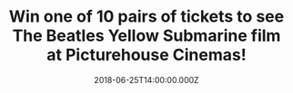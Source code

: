 ---
campaign-uuid: "c-9dd56d17-22e2-437b-8834-b4b872887ace"
type: "Preview"
category: "Tickets"
date: "2018-06-25T14:00:00.000Z"
end-date: "2018-07-02T23:59:00.000Z"
disable-form: false
is_promoted: false
has_entry_page: true
title: "Win one of 10 pairs of tickets to see The Beatles Yellow Submarine film at\
  \ Picturehouse Cinemas!"
competition-description: "<p>To celebrate the 50th Anniversary, screenings of The\
  \ Beatles Yellow Submarine sailing back into cinemas Sunday 8th July! we're giving\
  \ away 10 pairs of tickets to see the film at Picturehouse Cinemas to 10 lucky NME\
  \ AAA members to win!</p>\r\n<p>Wanna be there now? Click below to know how!</p>"
hero-header: "Win one of 10 pairs of tickets to see The Beatles Yellow Submarine film\
  \ at Picturehouse Cinemas!"
terms-confirmation: "N/A"
banner-img: "https://assets.expresslyapp.com/asset-79259f96-cd8c-4bb2-9739-edcc9f963266.jpg"
logo-left-href: "http://www.aaa.nme.com"
logo-left-image: "https://assets.expresslyapp.com/asset-81453d83-c568-4eb7-8b02-bd4872b8e26c.jpg"
logo-left-title: "NME AAA"
bg-image-hero: "https://assets.expresslyapp.com/asset-c2ef0034-e917-44a1-82db-c4b34b264380.jpg"
bg-image-first: "https://assets.expresslyapp.com/asset-c9649ea1-b7bf-4545-bfd9-e88a5e0d32ac.jpg"
bg-image-second: "https://assets.expresslyapp.com/asset-b468da48-e1f9-4e34-9a55-8bb3034c479a.jpg"
bg-image-third: "https://assets.expresslyapp.com/asset-f28d100b-63b5-4c15-9989-fba081689334.jpg"
section1-content: "<p>An icon of psychedelic pop culture, Yellow Submarine is a colourful\
  \ musical spectacle and an exhilaratingly joyful cinematic experience for all ages\
  \ – filled with visual invention, optical illusions, word play, and packed with\
  \ classic songs from The Beatles.</p>"
section2-content: "<p>This is the first time that the stunning restoration of this\
  \ groundbreaking animation arrives on the big screen looking and sounding better\
  \ than ever in glorious surround sound!</p>\r\n<p>From Lucy In The Sky With Diamonds\
  \ to Nowhere Man, and Eleanor Rigby to All You Need Is Love, Yellow Submarine features\
  \ some of the most-loved songs from the Beatles!</p>"
section3-content: "<p>If you don’t want to miss this amazing opportunity, NME AAA\
  \ has 10 pairs of tickets for YOU to attend the event at a Picturehouse Cinema of\
  \ your choice to the 6pm screening on Sunday 8th of July!</p>\r\n<p>Picturehouse\
  \ Central (London)\r\nPicturehouse Clapham (London)\r\nPicturehouse Crouch End (London)\r\
  \nPicturehouse East Dulwich (London) \r\nPicturehouse Notting Hill Gate (London)\r\
  \nPicturehouse Greenwich (London)\r\nPicturehouse Hackney (London) \r\nPicturehouse\
  \ Brixton, Ritzy (London)\r\nPicturehouse Bath\r\nPicturehouse Bradford\r\nPicturehouse\
  \ Brighton Duke Of York's\r\nPicturehouse Cambridge\r\nPicturehouse Cameo, Edinburgh\r\
  \nPicturehouse Exeter\r\nPicturehouse Henley\r\nPicturehouse Liverpool @ FACT\r\n\
  Picturehouse Norwich\r\nPicturehouse Oxford\r\nPicturehouse Southampton\r\nPicturehouse\
  \ Stratford East\r\nPicturehouse Stratford Upon Avon\r\nPicturehouse York</p>\r\n\
  <p>Enter the form below and you could be watching the The Beatles Yellow Submarine\
  \ on the big screen!</p>\r\n<p>Good luck</p>"
entry-title: "Win one of 10 pairs of tickets to see The Beatles Yellow Submarine film\
  \ at Picturehouse Cinemas!"
entry-content: "Enter the draw to win one of 10 pairs of tickets to see The Beatles\
  \ Yellow Submarine film at Picturehouse Cinemas by completing the form below before\
  \ 23:59 on 2nd of July 2018."
has-winner: false
prize-description: "One of 10 pairs of tickets to see The Beatles Yellow Submarine\
  \ film at Picturehouse Cinemas!"
prize-restrictions: "Winner is responsible for any transport costs to/from the event."
special-conditions: "Multiple entries are allowed up to one every day."
---